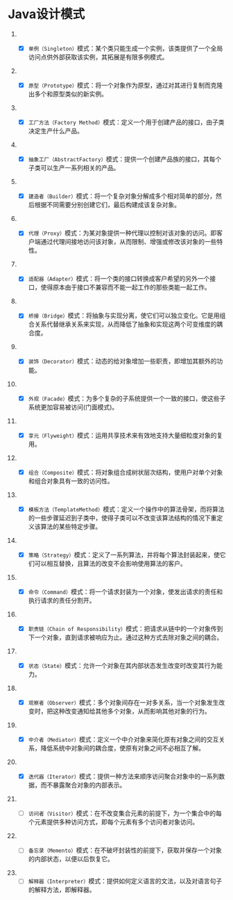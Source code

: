 # Java设计模式

1. * [X] `单例（Singleton）`模式：某个类只能生成一个实例，该类提供了一个全局访问点供外部获取该实例，其拓展是有限多例模式。


2. * [X] `原型（Prototype）`模式：将一个对象作为原型，通过对其进行复制而克隆出多个和原型类似的新实例。


3. * [X] `工厂方法（Factory Method）`模式：定义一个用于创建产品的接口，由子类决定生产什么产品。


4. * [X] `抽象工厂（AbstractFactory）`模式：提供一个创建产品族的接口，其每个子类可以生产一系列相关的产品。


5. * [X] `建造者（Builder）`模式：将一个复杂对象分解成多个相对简单的部分，然后根据不同需要分别创建它们，最后构建成该复杂对象。


6. * [X] `代理（Proxy）`模式：为某对象提供一种代理以控制对该对象的访问。即客户端通过代理间接地访问该对象，从而限制、增强或修改该对象的一些特性。


7. * [X] `适配器（Adapter）`模式：将一个类的接口转换成客户希望的另外一个接口，使得原本由于接口不兼容而不能一起工作的那些类能一起工作。


8. * [X] `桥接（Bridge）`模式：将抽象与实现分离，使它们可以独立变化。它是用组合关系代替继承关系来实现，从而降低了抽象和实现这两个可变维度的耦合度。


9. * [X] `装饰（Decorator）`模式：动态的给对象增加一些职责，即增加其额外的功能。


10. * [X] `外观（Facade）`模式：为多个复杂的子系统提供一个一致的接口，使这些子系统更加容易被访问(门面模式)。


11. * [X] `享元（Flyweight）`模式：运用共享技术来有效地支持大量细粒度对象的复用。


12. * [X] `组合（Composite）`模式：将对象组合成树状层次结构，使用户对单个对象和组合对象具有一致的访问性。


13. * [X] `模板方法（TemplateMethod）`模式：定义一个操作中的算法骨架，而将算法的一些步骤延迟到子类中，使得子类可以不改变该算法结构的情况下重定义该算法的某些特定步骤。


14. * [X] `策略（Strategy）`模式：定义了一系列算法，并将每个算法封装起来，使它们可以相互替换，且算法的改变不会影响使用算法的客户。


15. * [X] `命令（Command）`模式：将一个请求封装为一个对象，使发出请求的责任和执行请求的责任分割开。


16. * [X] `职责链（Chain of Responsibility）`模式：把请求从链中的一个对象传到下一个对象，直到请求被响应为止。通过这种方式去除对象之间的耦合。


17. * [X] `状态（State）`模式：允许一个对象在其内部状态发生改变时改变其行为能力。


18. * [X] `观察者（Observer）`模式：多个对象间存在一对多关系，当一个对象发生改变时，把这种改变通知给其他多个对象，从而影响其他对象的行为。


19. * [X] `中介者（Mediator）`模式：定义一个中介对象来简化原有对象之间的交互关系，降低系统中对象间的耦合度，使原有对象之间不必相互了解。


20. * [X] `迭代器（Iterator）`模式：提供一种方法来顺序访问聚合对象中的一系列数据，而不暴露聚合对象的内部表示。


21. * [ ] `访问者（Visitor）`模式：在不改变集合元素的前提下，为一个集合中的每个元素提供多种访问方式，即每个元素有多个访问者对象访问。


22. * [ ] `备忘录（Memento）`模式：在不破坏封装性的前提下，获取并保存一个对象的内部状态，以便以后恢复它。


23. * [ ] `解释器（Interpreter）`模式：提供如何定义语言的文法，以及对语言句子的解释方法，即解释器。
